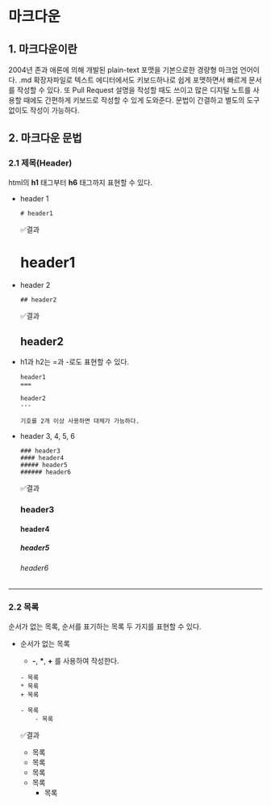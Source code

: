 # 마크다운

## 1. 마크다운이란
2004년 존과 애론에 의해 개발된 plain-text 포맷을 기본으로한 경량형 마크업 언어이다.
.md 확장자파일로 텍스트 에디터에서도 키보드하나로 쉽게 포맷하면서 빠르게 문서를 작성할 수 있다.
또 Pull Request 설명을 작성할 때도 쓰이고 많은 디지털 노트를 사용할 때에도 간편하게 키보드로 작성할 수 있게 도와준다.
문법이 간결하고 별도의 도구 없이도 작성이 가능하다.
    
## 2. 마크다운 문법

### 2.1 제목(Header)
html의 **h1** 태그부터 **h6** 태그까지 표현할 수 있다.
- header 1
    ```
    # header1
    ```
    ✅결과
    # header1 
    
- header 2
    ```
    ## header2
    ```
    ✅결과
    ## header2

- h1과 h2는 =과 -로도 표현할 수 있다.
    ```
    header1
    ===

    header2
    ---

    기호를 2개 이상 사용하면 대체가 가능하다.
    ```

- header 3, 4, 5, 6
    ```
    ### header3
    #### header4
    ##### header5
    ###### header6
    ```
    ✅결과
    ### header3
    #### header4
    ##### header5
    ###### header6
-----

### 2.2 목록
순서가 없는 목록, 순서를 표기하는 목록 두 가지를 표현할 수 있다.
- 순서가 없는 목록
    - **-**, __*__, __+__ 를 사용하여 작성한다.
    ```
    - 목록
    * 목록
    + 목록
    
    - 목록
        - 목록
    ```
    ✅결과
     - 목록
     * 목록
     + 목록 <br/>
     
     - 목록
         - 목록
        
    
